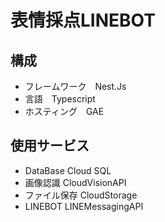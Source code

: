 # 表情採点LINEBOT

## 構成

- フレームワーク　Nest.Js
- 言語　Typescript
- ホスティング　GAE

## 使用サービス
- DataBase
Cloud SQL
- 画像認識
CloudVisionAPI
- ファイル保存
CloudStorage
- LINEBOT
LINEMessagingAPI
